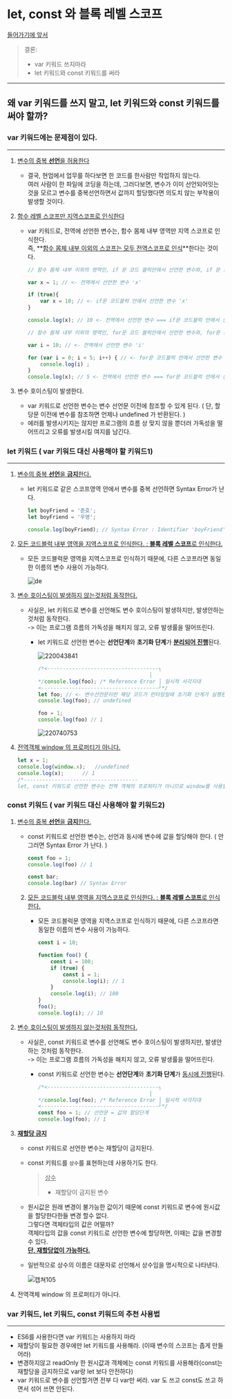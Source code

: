 # let, const 와 블록 레벨 스코프

<u>들어가기에 앞서</u>

>결론:
>
>- var 키워드 쓰지마라
>- let 키워드와 const 키워드를 써라

---

## 왜 var 키워드를 쓰지 말고, let 키워드와 const 키워드를 써야 할까?

### var 키워드에는 문제점이 있다. 

---

1. <u>변수의 중복 **선언**을 허용한다</u>
   - 결국, 현업에서 업무를 하다보면 한 코드를 한사람만 작업하지 않는다. <br>여러 사람이 한 파일에 코딩을 하는데, 그러다보면, 변수가 이미 선언되어잇는 것을 모르고 변수를 중복선언하면서 값까지 할당했다면 의도치 않는 부작용이 발생할 것이다. 

2. <u>함수 레벨 스코프만 지역스코프로 인식한다</u>

   - var 키워드로, 전역에 선언한 변수는, 함수 몸체 내부 영역만 지역 스코프로 인식한다.<br>즉, **<u>함수 몸체 내부 이외의 스코프는 모두 전역스코프로 인식</u>**한다는 것이다.

     ```javascript
     // 함수 몸체 내부 이외의 영역인, if 문 코드 블럭안에서 선언한 변수와, if 문 코드 블럭 밖인 전역에서 선언한 변수가 동일하면모두 전역변수가 된다.
     
     var x = 1; // <- 전역에서 선언한 변수 'x'
     
     if (true){
         var x = 10; // <- if문 코드블럭 안에서 선언한 변수 'x'
     }
     
     console.log(x); // 10 <- 전역에서 선언한 변수 === if문 코드블럭 안에서 선언한 변수 = 모두 전역변수가 된다.
     ```

     ```javascript
     // 함수 몸체 내부 이외의 영역인, for문 코드 블럭안에서 선언한 변수와, for문 코드블럭 밖인 전역에서 선언한 변수가 동일하면모두 전역변수가 된다.
     
     var i = 10; // <- 전역에서 선언한 변수 'i'
     
     for (var i = 0; i < 5; i++) { // <- for문 코드블럭 안에서 선언한 변수 'i'
         console.log(i) ;
     }
     console.log(x); // 5 <- 전역에서 선언한 변수 === for문 코드블럭 안에서 선언한 변수 = 모두 전역변수가 된다. 
     ```

3. 변수 호이스팅이 발생한다. 
   - var 키워드로 선언한 변수는 변수 선언문 이전에 참조할 수 있게 된다. ( 단, 할당문 이전에 변수를 참조하면 언제나 undefined 가 반환된다. )
   -  에러를 발생시키지는 않지만 프로그램의 흐름 상 맞지 않을 뿐더러 가독성을 떨어뜨리고 오류를 발생시킬 여지를 남긴다.

### let 키워드 ( var 키워드 대신 사용해야 할 키워드1)

---

1. <u>변수의 중복 **선언**을 **금지**한다.</u>

   - let 키워드로 같은 스코프영역 안에서  변수를 중복 선언하면 Syntax Error가 난다. 

     ```javascript
     let boyFriend = '준호';
     let boyFriend = '우영';
     
     console.log(boyFriend); // Syntax Error : Identifier 'boyFriend' has already been declared ( boyFriend 라는 변수는 이미 선언되어있다. )
     ```

2. <u>모든 코드블럭 내부 영역을 지역스코프로 인식한다. : **블록 레벨 스코프**로 인식한다.</u>  

   - 모든 코드블럭문 영역을 지역스코프로 인식하기 때문에, 다른 스코프라면 동일한 이름의 변수 사용이 가능하다.

     ![de](https://user-images.githubusercontent.com/62126380/93767964-a2152000-fc53-11ea-9af1-5986b27898d5.JPG) 

3. <u>변수 호이스팅이 발생하지 않는것처럼 동작한다.</u>

   - 사실은, let 키워드로 변수를 선언해도 변수 호이스팅이 발생하지만, 발생안하는 것처럼 동작한다. <br>-> 이는 프로그램 흐름의 가독성을 해치지 않고, 오류 발생률을 떨어뜨린다. 

     - let 키워드로 선언한 변수는 **선언단계**와 **초기화 단계**가 <u>**분리되어 진행**</u>된다.

       ![220043841](https://user-images.githubusercontent.com/62126380/93770319-ff5ea080-fc56-11ea-8a1f-24f95a30e337.jpg)

       ```javascript
       /*<------------------------------------┐
       									   │
       */console.log(foo); /* Reference Error │ 일시적 사각지대
       <--------------------------------------┘*/
       let foo; // <- 변수선언문이란 해당 코드가 런타임일때 초기화 단계가 실행된다. (런타임 = 초기화단계)
       console.log(foo); // undefined
       
       foo = 1;
       console.log(foo) // 1
       ```

       ![220740753](https://user-images.githubusercontent.com/62126380/93770377-0f768000-fc57-11ea-9130-eac9cd3f7167.jpg)

4. <u>전역객체 window 의 프로퍼티가 아니다.</u>

   ```javascript
   let x = 1;
   console.log(window.x);	//undefined
   console.log(x);		// 1
   /*-------------------------------------
   let, const 키워드로 선언한 변수는 전역 객체의 프로퍼티가 아니므로 window를 사용할수 없다.*/
   ```

### const 키워드 ( var 키워드 대신 사용해야 할 키워드2)

1. <u>변수의 중복 **선언**을 **금지**한다.</u> 

   - const 키워드로 선언한 변수는, 선언과 동시에 변수에 값을 할당해야 한다. ( 안 그러면 Syntax Error 가 난다. )

     ```javascript
     const foo = 1;
     console.log(foo) // 1
     
     const bar;
     console.log(bar) // Syntax Error
     ```

   2. <u>모든 코드블럭 내부 영역을 지역스코프로 인식한다. : **블록 레벨 스코프**로 인식한다.</u>  

      - 모든 코드블럭문 영역을 지역스코프로 인식하기 때문에, 다른 스코프라면 동일한 이름의 변수 사용이 가능하다.

        ```javascript
        const i = 10;
        
        function foo() {
            const i = 100;
            if (true) {
                const i = 1;
                console.log(i); // 1
            }
            console.log(i); // 100
        }
        foo();
        console.log(i); // 10
        ```

3. <u>변수 호이스팅이 발생하지 않는것처럼 동작한다.</u>

   - 사실은, const 키워드로 변수를 선언해도 변수 호이스팅이 발생하지만, 발생안하는 것처럼 동작한다. <br>-> 이는 프로그램 흐름의 가독성을 해치지 않고, 오류 발생률을 떨어뜨린다. 

     - const 키워드로 선언한 변수는 **선언단계**와 **초기화 단계**가 <u>동시에 진행</u>된다.

       ```javascript
       /*<------------------------------------┐
       									   │
       */console.log(foo); /* Reference Error │ 일시적 사각지대
       <--------------------------------------┘*/
       const foo = 1; // 선언문 = 값의 할당단계
       console.log(foo); // 1
       ```

4. **<u>재할당 금지</u>**

   - const 키워드로 선언한 변수는 재할당이 금지된다. 

   - const 키워드를 `상수`를 표현하는데 사용하기도 한다. 

     ><u>상수</u>
     >
     >- 재할당이 금지된 변수

   - 원시값은 원래 변경이 불가능한 값이기 때문에 const 키워드로 변수에 원시값을 할당한다한들 변경 할수 없다. <br>그렇다면 객체타입의 값은 어떨까?<br>객체타입의 값을 const 키워드로 선언한 변수에 할당하면, 이때는 값을 변경할수 있다. <br>**<u>단, 재할당없이 가능하다.</u>** 

   - 일반적으로 상수의 이름은 대문자로 선언해서 상수임을 명시적으로 나타낸다. 

     ![캡쳐105](https://user-images.githubusercontent.com/62126380/81821365-b9892180-956c-11ea-9de0-fb1dd6434e95.PNG) 

5. 전역객체 window 의 프로퍼티가 아니다. 

### var 키워드, let 키워드, const 키워드의 추천 사용법

---

- ES6를 사용한다면 var 키워드는 사용하지 마라
- 재할당이 필요한 경우에만 let 키워드를 사용해라. (이때 변수의 스코프는 좁게 만들어라)
- 변경하지않고 readOnly 한 원시값과 객체에는 const 키워드를 사용해라(const는 재할당을 금지하므로 var랑 let 보다 안전하다)
- var 키워드로 변수를 선언할거면 전부 다 var만 써라. var 도 쓰고 const도 쓰고 하면서 섞어 쓰면 안된다. 

